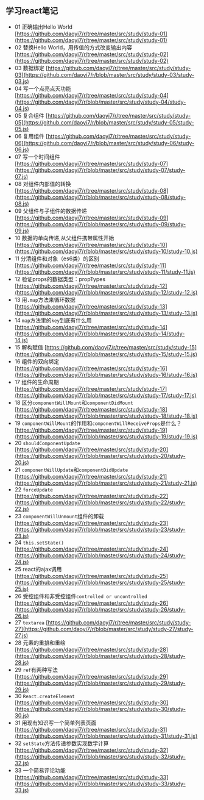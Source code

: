 ## 学习react笔记

- 01 正确输出Hello World [https://github.com/daoyi7/r/tree/master/src/study/study-01](https://github.com/daoyi7/r/tree/master/src/study/study-01)
- 02 替换Hello World，用传值的方式改变输出内容 [https://github.com/daoyi7/r/tree/master/src/study/study-02](https://github.com/daoyi7/r/tree/master/src/study/study-02)
- 03 数据绑定 [https://github.com/daoyi7/r/tree/master/src/study/study-03](https://github.com/daoyi7/r/blob/master/src/study/study-03/study-03.js)
- 04 写一个点亮点灭功能 [https://github.com/daoyi7/r/tree/master/src/study/study-04](https://github.com/daoyi7/r/blob/master/src/study/study-04/study-04.js)
- 05 复合组件 [https://github.com/daoyi7/r/tree/master/src/study/study-05](https://github.com/daoyi7/r/blob/master/src/study/study-05/study-05.js)
- 06 复用组件 [https://github.com/daoyi7/r/tree/master/src/study/study-06](https://github.com/daoyi7/r/blob/master/src/study/study-06/study-06.js)
- 07 写一个时间组件 [https://github.com/daoyi7/r/tree/master/src/study/study-07](https://github.com/daoyi7/r/blob/master/src/study/study-07/study-07.js)
- 08 对组件内部值的转换 [https://github.com/daoyi7/r/tree/master/src/study/study-08](https://github.com/daoyi7/r/blob/master/src/study/study-08/study-08.js)
- 09 父组件与子组件的数据传递 [https://github.com/daoyi7/r/tree/master/src/study/study-09](https://github.com/daoyi7/r/blob/master/src/study/study-09/study-09.js)
- 10 数据的单向传递,从父组件携带属性开始 [https://github.com/daoyi7/r/tree/master/src/study/study-10](https://github.com/daoyi7/r/blob/master/src/study/study-10/study-10.js)
- 11 分清组件和对象（es6类）的区别 [https://github.com/daoyi7/r/tree/master/src/study/study-11](https://github.com/daoyi7/r/blob/master/src/study/study-11/study-11.js)
- 12 验证props的数据类型：propTypes [https://github.com/daoyi7/r/tree/master/src/study/study-12](https://github.com/daoyi7/r/blob/master/src/study/study-12/study-12.js)
- 13 用``.map``方法来循环数据 [https://github.com/daoyi7/r/tree/master/src/study/study-13](https://github.com/daoyi7/r/blob/master/src/study/study-13/study-13.js)
- 14 ``map``方法里的``key``到底有什么用 [https://github.com/daoyi7/r/tree/master/src/study/study-14](https://github.com/daoyi7/r/blob/master/src/study/study-14/study-14.js)
- 15 解构赋值 [https://github.com/daoyi7/r/tree/master/src/study/study-15](https://github.com/daoyi7/r/blob/master/src/study/study-15/study-15.js)
- 16 组件的双向绑定 [https://github.com/daoyi7/r/tree/master/src/study/study-16](https://github.com/daoyi7/r/blob/master/src/study/study-16/study-16.js)
- 17 组件的生命周期 [https://github.com/daoyi7/r/tree/master/src/study/study-17](https://github.com/daoyi7/r/blob/master/src/study/study-17/study-17.js)
- 18 区分``componentWillMount``和``componentDidMount`` [https://github.com/daoyi7/r/tree/master/src/study/study-18](https://github.com/daoyi7/r/blob/master/src/study/study-18/study-18.js)
- 19 ``componentWillMount``的作用和``componentWillReceiveProps``是什么？ [https://github.com/daoyi7/r/tree/master/src/study/study-19](https://github.com/daoyi7/r/blob/master/src/study/study-19/study-19.js)
- 20 ``shouldComponentUpdate`` [https://github.com/daoyi7/r/tree/master/src/study/study-20](https://github.com/daoyi7/r/blob/master/src/study/study-20/study-20.js)
- 21 ``componentWillUpdate``和``componentDidUpdate`` [https://github.com/daoyi7/r/tree/master/src/study/study-21](https://github.com/daoyi7/r/blob/master/src/study/study-21/study-21.js)
- 22 ``forceUpdate`` [https://github.com/daoyi7/r/tree/master/src/study/study-22](https://github.com/daoyi7/r/blob/master/src/study/study-22/study-22.js)
- 23 ``componentWillUnmount``组件的卸载 [https://github.com/daoyi7/r/tree/master/src/study/study-23](https://github.com/daoyi7/r/blob/master/src/study/study-23/study-23.js)
- 24 ``this.setState()`` [https://github.com/daoyi7/r/tree/master/src/study/study-24](https://github.com/daoyi7/r/blob/master/src/study/study-24/study-24.js)
- 25 react的ajax调用 [https://github.com/daoyi7/r/tree/master/src/study/study-25](https://github.com/daoyi7/r/blob/master/src/study/study-25/study-25.js)
- 26 受控组件和非受控组件``controlled or uncontrolled`` [https://github.com/daoyi7/r/tree/master/src/study/study-26](https://github.com/daoyi7/r/blob/master/src/study/study-26/study-26.js)
- 27 ``textarea`` [https://github.com/daoyi7/r/tree/master/src/study/study-27](https://github.com/daoyi7/r/blob/master/src/study/study-27/study-27.js)
- 28 元素的重排和重绘 [https://github.com/daoyi7/r/tree/master/src/study/study-28](https://github.com/daoyi7/r/blob/master/src/study/study-28/study-28.js)
- 29 ``ref``有两种写法 [https://github.com/daoyi7/r/tree/master/src/study/study-29](https://github.com/daoyi7/r/blob/master/src/study/study-29/study-29.js)
- 30 ``React.createElement`` [https://github.com/daoyi7/r/tree/master/src/study/study-30](https://github.com/daoyi7/r/blob/master/src/study/study-30/study-30.js)
- 31 用现有知识写一个简单列表页面 [https://github.com/daoyi7/r/tree/master/src/study/study-31](https://github.com/daoyi7/r/blob/master/src/study/study-31/study-31.js)
- 32 ``setState``方法传递参数实现数学计算 [https://github.com/daoyi7/r/tree/master/src/study/study-32](https://github.com/daoyi7/r/blob/master/src/study/study-32/study-32.js)
- 33 一个简易评论功能 [https://github.com/daoyi7/r/tree/master/src/study/study-33](https://github.com/daoyi7/r/blob/master/src/study/study-33/study-33.js)
